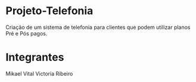 # Projeto-Telefonia
Criação de um sistema de telefonia para clientes que podem utilizar planos Pré e Pós pagos.

# Integrantes
Mikael Vital
Victoria Ribeiro
